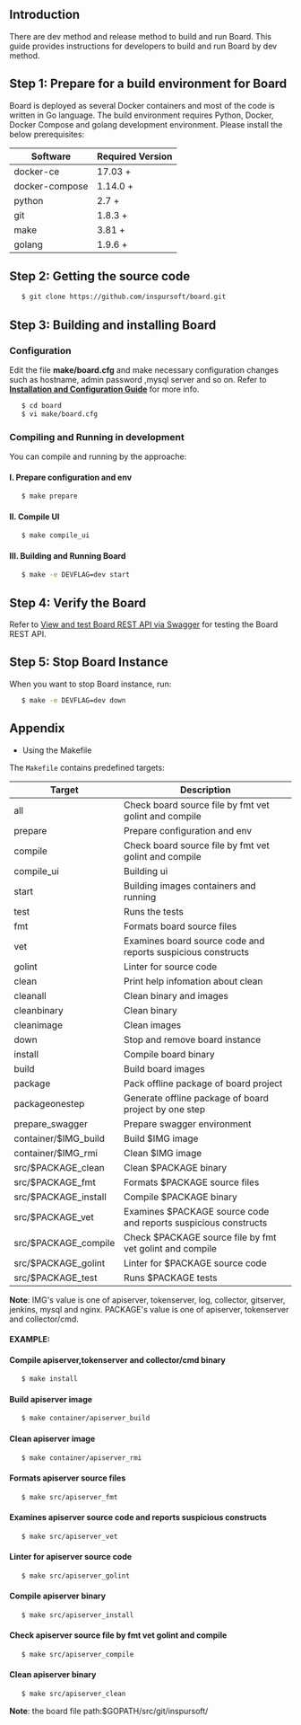## Introduction

There are dev method and release method to build and run Board. This guide provides instructions for developers to build and run Board by dev method. 


## Step 1: Prepare for a build environment for Board

Board is deployed as several Docker containers and most of the code is written in Go language. The build environment requires Python, Docker, Docker Compose and golang development environment. Please install the below prerequisites:


Software              | Required Version
----------------------|--------------------------
docker-ce             | 17.03 +
docker-compose        | 1.14.0 +
python                | 2.7 +
git                   | 1.8.3 +
make                  | 3.81 +
golang                | 1.9.6 +


## Step 2: Getting the source code

   ```sh
      $ git clone https://github.com/inspursoft/board.git
   ```


## Step 3: Building and installing Board

### Configuration

Edit the file **make/board.cfg** and make necessary configuration changes such as hostname, admin password ,mysql server and so on. Refer to **[Installation and Configuration Guide](installation_guide.md#configuring-board)** for more info.

   ```sh
      $ cd board
      $ vi make/board.cfg
   ```

### Compiling and Running in development

You can compile and running by the approache:

#### I. Prepare configuration and env 

   ```sh
      $ make prepare
   ```

#### Ⅱ. Compile UI  

   ```sh
      $ make compile_ui
   ```
   
#### Ⅲ. Building and Running Board

   ```sh
      $ make -e DEVFLAG=dev start
   ```

## Step 4: Verify the Board

Refer to [View and test Board REST API via Swagger](configure_swagger.md) for testing the Board REST API.


## Step 5: Stop Board Instance

When you want to stop Board instance, run:

   ```sh
      $ make -e DEVFLAG=dev down
   ```


## Appendix
* Using the Makefile

The `Makefile` contains predefined targets:

Target                           | Description
---------------------------------|-------------
all                              | Check board source file by fmt vet golint and compile  
prepare                          | Prepare configuration and env 
compile                          | Check board source file by fmt vet golint and compile
compile_ui                       | Building ui
start                            | Building images containers and running
test                             | Runs the tests
fmt                              | Formats board source files
vet                              | Examines board source code and reports suspicious constructs 
golint                           | Linter for source code
clean                            | Print help infomation about clean
cleanall                         | Clean binary and images 
cleanbinary                      | Clean binary 
cleanimage                       | Clean images
down                             | Stop and remove board instance 
install                          | Compile board binary
build                            | Build board images
package                          | Pack offline package of board project
packageonestep                   | Generate offline package of board project by one step
prepare_swagger                  | Prepare swagger environment
container/$IMG_build             | Build $IMG image 
container/$IMG_rmi               | Clean $IMG image
src/$PACKAGE_clean               | Clean $PACKAGE binary
src/$PACKAGE_fmt                 | Formats $PACKAGE source files
src/$PACKAGE_install             | Compile $PACKAGE binary
src/$PACKAGE_vet                 | Examines $PACKAGE source code and reports suspicious constructs
src/$PACKAGE_compile             | Check $PACKAGE source file by fmt vet golint and compile
src/$PACKAGE_golint              | Linter for $PACKAGE source code
src/$PACKAGE_test                | Runs $PACKAGE tests

   **Note**: IMG's value is one of apiserver, tokenserver, log, collector, gitserver, jenkins, mysql and nginx. PACKAGE's value is one of apiserver, tokenserver and collector/cmd. 


#### EXAMPLE:


#### Compile apiserver,tokenserver and collector/cmd binary 

   ```sh
      $ make install
   ```
   
#### Build apiserver image

   ```sh
      $ make container/apiserver_build 
   ```

#### Clean apiserver image

   ```sh
      $ make container/apiserver_rmi 
   ```

#### Formats apiserver source files

   ```sh
      $ make src/apiserver_fmt 
   ```

#### Examines apiserver source code and reports suspicious constructs

   ```sh
      $ make src/apiserver_vet 
   ```

#### Linter for apiserver source code

   ```sh
      $ make src/apiserver_golint
   ```

#### Compile apiserver binary

   ```sh
      $ make src/apiserver_install
   ```

#### Check apiserver source file by fmt vet golint and compile

   ```sh
      $ make src/apiserver_compile 
   ```

#### Clean apiserver binary

   ```sh
      $ make src/apiserver_clean
   ```

   **Note**: the board file path:$GOPATH/src/git/inspursoft/
